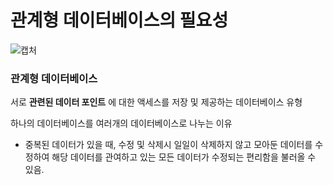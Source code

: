 # 관계형 데이터베이스의 필요성

![캡처](https://user-images.githubusercontent.com/28985560/164895041-c7959af5-98b8-48cd-b242-da38bd045fd5.JPG)

### 관계형 데이터베이스
서로 __관련된 데이터 포인트__ 에 대한 액세스를 저장 및 제공하는 데이터베이스 유형

하나의 데이터베이스를 여러개의 데이터베이스로 나누는 이유
- 중복된 데이터가 있을 때, 수정 및 삭제시 일일이 삭제하지 않고 모아둔 데이터를 수정하여 해당 데이터를 관여하고 있는 모든 데이터가 수정되는 편리함을 불러올 수 있음.

